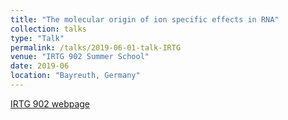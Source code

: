 ```yaml
---
title: "The molecular origin of ion specific effects in RNA"
collection: talks
type: "Talk"
permalink: /talks/2019-06-01-talk-IRTG
venue: "IRTG 902 Summer School"
date: 2019-06
location: "Bayreuth, Germany"
---
```


[IRTG 902 webpage](https://rna-research.de/)

